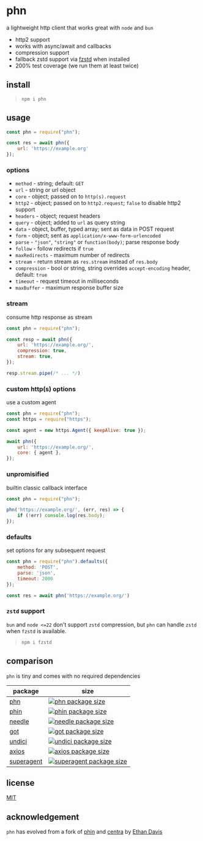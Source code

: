 # phn

a lightweight http client that works great with `node` and `bun`

* http2 support
* works with async/await and callbacks
* compression support
* fallback zstd support via [fzstd](https://www.npmjs.com/package/fzstd) when installed
* 200% test coverage (we run them at least twice)

## install

> `npm i phn`

## usage

``` js
const phn = require("phn");

const res = await phn({
	url: 'https://example.org'
});
```

### options

* `method` - string; default: `GET`
* `url` - string or url object
* `core` - object; passed on to `http(s).request`
* `http2` - object; passed on to `http2.request`; `false` to disable http2 support
* `headers` - object; request headers
* `query` - object; added to `url` as query string
* `data` - object, buffer, typed array; sent as data in POST request
* `form` - object; sent as `application/x-www-form-urlencoded`
* `parse` - `"json"`, `"string"` or `function(body)`; parse response body
* `follow` - follow redirects if `true`
* `maxRedirects` - maximum number of redirects
* `stream` - return stream as `res.stream` instead of `res.body`
* `compression` - bool or string, string overrides `accept-encoding` header, default: `true`
* `timeout` -  request timeout in milliseconds
* `maxBuffer` -  maximum response buffer size

### stream

consume http response as stream

``` js
const phn = require("phn");

const resp = await phn({
	url: 'https://example.org/',
	compression: true,
	stream: true,
});

resp.stream.pipe(/* ... */)
```

### custom http(s) options

use a custom agent

``` js
const phn = require("phn");
const https = require("https");

const agent = new https.Agent({ keepAlive: true });

await phn({
	url: 'https://example.org/',
	core: { agent },
});
```

### unpromisified

builtin classic callback interface

``` js
const phn = require("phn");

phn('https://example.org/', (err, res) => {
	if (!err) console.log(res.body);
});
```

### defaults

set options for any subsequent request

``` js
const phn = require("phn").defaults({
	method: 'POST',
	parse: 'json',
	timeout: 2000
});

const res = await phn('https://example.org/')
```

### `zstd` support

`bun` and `node <=22` don't support `zstd` compression, but `phn` can handle `zstd` when `fzstd` is available.

> `npm i fzstd`

## comparison

`phn` is tiny and comes with no required dependencies

package | size
--- | ---
[phn](https://npmjs.com/package/phn) | [![phn package size](https://packagephobia.now.sh/badge?p=phn)](https://packagephobia.now.sh/result?p=phn)
[phin](https://npmjs.com/package/phin) | [![phin package size](https://packagephobia.now.sh/badge?p=phin)](https://packagephobia.now.sh/result?p=phin)
[needle](https://npmjs.com/package/needle) | [![needle package size](https://packagephobia.now.sh/badge?p=needle)](https://packagephobia.now.sh/result?p=needle)
[got](https://npmjs.com/package/got) | [![got package size](https://packagephobia.now.sh/badge?p=got)](https://packagephobia.now.sh/result?p=got)
[undici](https://npmjs.com/package/undici) | [![undici package size](https://packagephobia.now.sh/badge?p=undici)](https://packagephobia.now.sh/result?p=undici)
[axios](https://npmjs.com/package/axios) | [![axios package size](https://packagephobia.now.sh/badge?p=axios)](https://packagephobia.now.sh/result?p=axios)
[superagent](https://npmjs.com/package/superagent) | [![superagent package size](https://packagephobia.now.sh/badge?p=superagent)](https://packagephobia.now.sh/result?p=superagent)

## license

[MIT](./license.md)

## acknowledgement

`phn` has evolved from a fork of [phin](https://github.com/ethan7g/phin) and [centra](https://github.com/ethan7g/centra) by [Ethan Davis](https://github.com/ethan7g)
